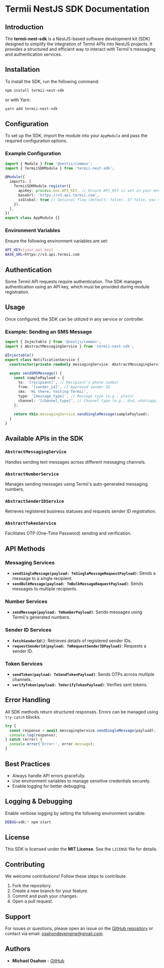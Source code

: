 # Termii NestJS SDK Documentation

## Introduction
The **termii-nest-sdk** is a NestJS-based software development kit (SDK) designed to simplify the integration of Termii APIs into NestJS projects. It provides a structured and efficient way to interact with Termii's messaging and authentication services.

## Installation
To install the SDK, run the following command:

```bash
npm install termii-nest-sdk
```

or with Yarn:

```bash
yarn add termii-nest-sdk
```

## Configuration
To set up the SDK, import the module into your `AppModule` and pass the required configuration options.

### Example Configuration

```typescript
import { Module } from '@nestjs/common';
import { TermiiSDKModule } from 'termii-nest-sdk';

@Module({
  imports: [
    TermiiSDKModule.register({
      apiKey: process.env.API_KEY, // Ensure API_KEY is set in your environment variables
      baseUrl: 'https://v3.api.termii.com',
      isGlobal: true // Optional flag (default: false). If false, you must import it into each module that needs it.
    }),
  ],
})
export class AppModule {}
```

### Environment Variables
Ensure the following environment variables are set:

```bash
API_KEY=[your_api_key]
BASE_URL=https://v3.api.termii.com
```

## Authentication
Some Termii API requests require authentication. The SDK manages authentication using an API key, which must be provided during module registration.

## Usage
Once configured, the SDK can be utilized in any service or controller.

### Example: Sending an SMS Message

```typescript
import { Injectable } from '@nestjs/common';
import { AbstractMessagingService } from 'termii-nest-sdk';

@Injectable()
export class NotificationService {
  constructor(private readonly messagingService: AbstractMessagingService) {}
  
  async sendSMSMessage() {
    const samplePayload = {
      to: '[recipient]', // Recipient's phone number
      from: '[sender_id]', // Approved sender ID
      sms: 'Hi there, testing Termii',
      type: '[message_type]', // Message type (e.g., plain)
      channel: '[channel_type]', // Channel type (e.g., dnd, whatsapp, generic)
    };
    
    return this.messagingService.sendSingleMessage(samplePayload);
  }
}
```

## Available APIs in the SDK

### `AbstractMessagingService`
Handles sending text messages across different messaging channels.

### `AbstractNumberService`
Manages sending messages using Termii's auto-generated messaging numbers.

### `AbstractSenderIDService`
Retrieves registered business statuses and requests sender ID registration.

### `AbstractTokenService`
Facilitates OTP (One-Time Password) sending and verification.

## API Methods

### Messaging Services
- **`sendSingleMessage(payload: TmSingleMessageRequestPayload)`**: Sends a message to a single recipient.
- **`sendBulkMessage(payload: TmBulkMessageRequestPayload)`**: Sends messages to multiple recipients.

### Number Services
- **`sendMessage(payload: TmNumberPayload)`**: Sends messages using Termii's generated numbers.

### Sender ID Services
- **`fetchSenderId()`**: Retrieves details of registered sender IDs.
- **`requestSenderId(payload: TmRequestSenderIDPayload)`**: Requests a sender ID.

### Token Services
- **`sendToken(payload: TmSendTokenPayload)`**: Sends OTPs across multiple channels.
- **`verifyToken(payload: TmVerifyTokenPayload)`**: Verifies sent tokens.

## Error Handling
All SDK methods return structured responses. Errors can be managed using `try-catch` blocks.

```typescript
try {
  const response = await messagingService.sendSingleMessage(payload);
  console.log(response);
} catch (error) {
  console.error('Error:', error.message);
}
```

## Best Practices
- Always handle API errors gracefully.
- Use environment variables to manage sensitive credentials securely.
- Enable logging for better debugging.

## Logging & Debugging
Enable verbose logging by setting the following environment variable:

```bash
DEBUG=sdk:* npm start
```

## License
This SDK is licensed under the **MIT License**. See the `LICENSE` file for details.

## Contributing
We welcome contributions! Follow these steps to contribute:

1. Fork the repository.
2. Create a new branch for your feature.
3. Commit and push your changes.
4. Open a pull request.

## Support
For issues or questions, please open an issue on the [GitHub repository](https://github.com/osahondev/termii-nest-sdk.git) or contact via email: [osahondevengine@gmail.com](mailto:osahondevengine@gmail.com).

## Authors

- **Michael Osahon** - [GitHub](https://github.com/osahondev)

